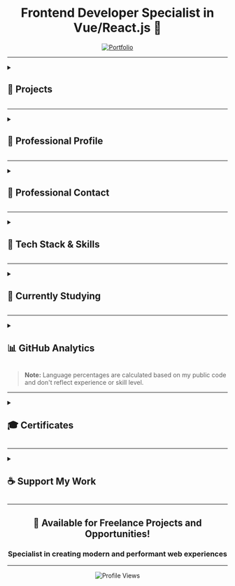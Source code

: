 <div align="center">

# Frontend Developer Specialist in Vue/React.js 🚀

</div>

<div align="center">
  <a href="https://persona-nextjs-chronicles-part-2.netlify.app/en" target="_blank">
    <img src="https://img.shields.io/badge/Portfolio-Showcase-2563eb?style=for-the-badge&logo=portfolio&logoColor=white" alt="Portfolio" title="View my professional portfolio - Showcasing projects and skills"/>
  </a>
</div>

---

<details>
<summary><h2>📁 Projects</h2></summary>

<details>
<summary><h3>🗂️ Personal Projects</h3></summary>

<details>
<summary><h3>└─🗺️ Chronicles (TypeScript/JavaScript)</h3></summary>

---

<details>
<summary>└─🌿 Breath Natural - NextJS Chronicles Part 1 <span style="background-color: #28a745; color: white; padding: 2px 5px; border-radius: 3px;">Completed</span> <span style="background-color: #007bff; color: white; padding: 2px 5px; border-radius: 3px;">Portfolio</span></summary>

<a href="https://breath-natural-nextjs-chronicles.netlify.app" target="_blank">
  <img src="https://img.shields.io/badge/Live-Website-2563eb" alt="Live Website"/>
</a>
<a href="https://github.com/ricardo-camilo-programador-frontend-web/nextjs-chronicles-part-1" target="_blank">
  <img src="https://img.shields.io/badge/View-Repository-2563eb" alt="Repository"/>
</a>

<details>
<summary>└─📑 Project Details</summary>

## 🎯 Project Overview

A modern e-commerce platform for indoor plants, developed as a portfolio piece to demonstrate advanced frontend development capabilities. The project showcases my ability to create elegant, responsive, and user-friendly web applications.

## 🛠️ Technical Implementation
- **Framework:** Next.js
- **Styling:** Tailwind CSS
- **Features:**
  - Dynamic routing and state management
  - Interactive shopping cart functionality
  - Clean and maintainable code architecture
  - Integration with UI components
  - Performance optimization
  - SEO best practices

## ✨ Key Features
- Elegant and modern UI design
- Responsive layout for all devices
- Product catalog with detailed plant information
- Shopping cart functionality
- User testimonials section
- Interactive product navigation
- Smooth animations and transitions
- Multi-language support (PT/EN)

## 🎨 Design & Development
The project features a minimalist and nature-inspired design, focusing on user experience and visual appeal. Each component was carefully crafted to ensure both aesthetics and functionality, demonstrating attention to detail and modern design principles.

## 🔧 Technologies Used
- **Frontend:** Next.js
- **Styling:** Tailwind CSS
- **Language:** TypeScript
- **Analytics:** Google Tag Manager, Google Analytics
- **Deployment:** Netlify

## 🎯 Learning Outcomes
This project served as a practical application of modern frontend development practices, showcasing:
- Component architecture implementation
- State management solutions
- Responsive design techniques
- Performance optimization strategies
- Clean code principles
- Version control with Git

---

*This portfolio project demonstrates my capability to deliver professional-grade frontend solutions, with a focus on user experience, performance, and code quality. It represents my commitment to creating engaging and functional web applications using current industry standards and best practices.*
</details>

<details>
<summary>└─📑 Project Preview</summary>
<img src="./assets/projects/breath-natural.png" alt="Breath Natural NextJS Chronicles Part 1 website preview" width="300"/>
</details>

![NextJS](https://img.shields.io/badge/NextJS-E0234E?style=for-the-badge&logo=nextjs&logoColor=white "Next.js - React framework for production")
![TypeScript](https://img.shields.io/badge/TypeScript-007ACC?style=for-the-badge&logo=typescript&logoColor=white "TypeScript - JavaScript with syntax for types")
![TailwindCSS](https://img.shields.io/badge/tailwindcss-%2338B2AC.svg?style=for-the-badge&logo=tailwind-css&logoColor=white "Tailwind CSS - A utility-first CSS framework")
![Axios](https://img.shields.io/badge/Axios-5A29E4?style=for-the-badge&logo=axios&logoColor=white "Axios - Promise based HTTP client")
![pnpm](https://img.shields.io/badge/pnpm-%234a4a4a.svg?style=for-the-badge&logo=pnpm&logoColor=f69220 "pnpm - Fast, disk space efficient package manager")
![Figma](https://img.shields.io/badge/Figma-F24E1E?style=for-the-badge&logo=figma&logoColor=white "Figma - Collaborative interface design tool")
![Microsoft Clarity](https://img.shields.io/badge/Microsoft_Clarity-%23000000.svg?style=for-the-badge&logo=microsoft-clarity&logoColor=white "Microsoft Clarity - Free website analytics tool")
![GTM](https://img.shields.io/badge/Google_Tag_Manager-%23000000.svg?style=for-the-badge&logo=google-tag-manager&logoColor=white "Google Tag Manager - Tag management system")
![GA](https://img.shields.io/badge/Google_Analytics-%23000000.svg?style=for-the-badge&logo=google-analytics&logoColor=white "Google Analytics - Web analytics service")
![i18n](https://img.shields.io/badge/i18n-Internationalization-FF69B4?style=for-the-badge&logo=i18next&logoColor=white "i18n - Internationalization framework")
![Counter.dev](https://img.shields.io/badge/Counter.dev-%23000000.svg?style=for-the-badge&logo=counter.dev&logoColor=white "Counter.dev - Privacy-friendly analytics")

</details>

---

<details>
<summary>└─🍽️ Food Hut - Angular Chronicles - Part 1 <span style="background-color: #28a745; color: white; padding: 2px 5px; border-radius: 3px;">Completed</span> <span style="background-color: #007bff; color: white; padding: 2px 5px; border-radius: 3px;">Portfolio</span></summary>

<a href="https://food-hut-angular-chronicles-1.netlify.app/" target="_blank">
  <img src="https://img.shields.io/badge/Live-Website-2563eb" alt="Live Website"/>
</a>
<a href="https://github.com/ricardo-camilo-programador-frontend-web/angular-chronicles-part-1" target="_blank">
  <img src="https://img.shields.io/badge/View-Repository-2563eb" alt="Repository"/>
</a>

<details>
<summary>└─📑 Project Details</summary>

# 🍽️ Food Hut - Angular Chronicles

## 🎯 Project Overview
A modern restaurant landing page developed to demonstrate proficiency in Angular and modern web development practices. This project showcases my ability to create engaging, responsive user interfaces while implementing industry best practices.

## 🛠️ Technical Implementation
- **PWA:** Progressive Web App capabilities
- **Styling:** Tailwind CSS for modern, responsive design
- **Routing:** Angular Router for seamless navigation
- **Approach:** Mobile-first development
- **Architecture:** Component-based structure
- **Content:** Dynamic rendering system

## 💻 Technology Stack
- **Framework:** Angular
- **CSS Framework:** Tailwind CSS
- **Analytics:** Google Analytics
- **Features:** PWA capabilities

## 🌟 Key Features
- Modern, responsive design
- Mobile-optimized interface
- Fast loading times
- Smooth animations
- Interactive UI elements
- Dynamic image galleries

## 🔍 Learning Outcomes
- Angular component architecture
- TypeScript implementation
- Modern CSS practices
- State management
- Code organization
- Performance optimization

## 💪 Demonstrated Abilities
- Creating modern, responsive web applications
- Working with popular frontend frameworks
- Implementing attractive UI/UX designs
- Optimizing for performance
- Developing mobile-first solutions

## 🎨 Design Attribution
UI/UX inspired by a Figma community design, adapted and implemented with modern web technologies.

---

*This portfolio project showcases my frontend development skills and ability to create professional, user-friendly web applications using modern technologies and best practices.*
</details>

<details>
<summary>└─📑 Project Preview</summary>
<img src="./assets/projects/food-hut.png" alt="Food Hut Angular Chronicles Part 1 website preview" width="300"/>
</details>

<details>
<summary>└─🎥 Video Preview</summary>
<a href="https://www.youtube.com/watch?v=qpa0vKH8gGQ" target="_blank">
  <img src="https://img.shields.io/badge/Watch-Video_Preview-FF0000?style=for-the-badge&logo=youtube&logoColor=white" alt="Watch video preview on YouTube"/>
</a>
</details>

![Angular](https://img.shields.io/badge/Angular-DD0031?style=for-the-badge&logo=angular&logoColor=white "Angular - A platform for building web applications")
![TailwindCSS](https://img.shields.io/badge/tailwindcss-%2338B2AC.svg?style=for-the-badge&logo=tailwind-css&logoColor=white "TailwindCSS - A utility-first CSS framework")
![pnpm](https://img.shields.io/badge/pnpm-%234a4a4a.svg?style=for-the-badge&logo=pnpm&logoColor=f69220 "pnpm - Fast, disk space efficient package manager")
![Figma](https://img.shields.io/badge/Figma-F24E1E?style=for-the-badge&logo=figma&logoColor=white "Figma - Collaborative interface design tool")
![Microsoft Clarity](https://img.shields.io/badge/Microsoft_Clarity-%23000000.svg?style=for-the-badge&logo=microsoft-clarity&logoColor=white "Microsoft Clarity - Free website analytics tool")
![GTM](https://img.shields.io/badge/Google_Tag_Manager-%23000000.svg?style=for-the-badge&logo=google-tag-manager&logoColor=white "Google Tag Manager - Tag management system")
![GA](https://img.shields.io/badge/Google_Analytics-%23000000.svg?style=for-the-badge&logo=google-analytics&logoColor=white "Google Analytics - Web analytics service")
![Counter.dev](https://img.shields.io/badge/Counter.dev-%23000000.svg?style=for-the-badge&logo=counter.dev&logoColor=white "Counter.dev - Privacy-friendly analytics platform")
</details>

---

<details>
<summary>└─🦁 Savana - NuxtJS Chronicles Part 1 <span style="background-color: #ffc107; color: black; padding: 2px 5px; border-radius: 3px;">Paused</span> <span style="background-color: #007bff; color: white; padding: 2px 5px; border-radius: 3px;">Portfolio</span></summary>

<a href="https://savana-nuxtjs-chronicles-part-1.netlify.app/en" target="_blank">
  <img src="https://img.shields.io/badge/Live-Website-2563eb" alt="Live Website"/>
</a>
<a href="https://github.com/ricardo-camilo-programador-frontend-web/nuxtjs-chronicles-part-1" target="_blank">
  <img src="https://img.shields.io/badge/View-Repository-2563eb" alt="Repository"/>
</a>

<details>
<summary>└─📑 Project Details</summary>

## 🎯 Overview

A portfolio project showcasing frontend development skills using NuxtJS, demonstrating modern web development practices and UI/UX implementation.

## 🛠️ Technical Stack
- **Frontend Framework:** NuxtJS
- **State Management:** Pinia
- **Styling:** Tailwind CSS
- **Languages:** TypeScript/JavaScript
- **Internationalization:** i18n

## ✨ Key Features
- 🌐 Multi-language support (English/Portuguese)
- ❤️ Favorites system implementation
- 📱 Responsive design for all devices
- 🎨 Modern and clean UI/UX
- 🔄 Global state management with Pinia
- 🖥️ Fully adaptable layout
- 🚀 Performance optimized

## 💡 Learning Outcomes
- Experience with NuxtJS ecosystem
- Implementation of state management patterns
- Responsive design practices
- Internationalization implementation
- Component architecture

## 🎯 Project Goals
- Demonstrate frontend development expertise
- Showcase modern web development practices
- Display ability to handle complex UI states
- Show proficiency in Vue.js ecosystem

## 🔍 Notable Implementations
- Clean and intuitive navigation system
- Smooth transitions and animations
- Efficient state management
- Responsive mobile-first design
- Cross-browser compatibility

---

*This project serves as a practical demonstration of frontend development capabilities, particularly in the Vue.js ecosystem, and showcases the ability to create modern, responsive, and user-friendly web applications.*
</details>

<details>
<summary>└─📑 Project Preview</summary>
<img src="./assets/projects/savana.webp" alt="Savana NuxtJS Chronicles Part 1 website preview" width="300"/>
</details>

![Nuxt.js](https://img.shields.io/badge/Nuxt.js-%2300DC82.svg?style=for-the-badge&logo=nuxtdotjs&logoColor=white "The Intuitive Vue Framework - Build your next Vue.js application with confidence using Nuxt")
![TypeScript](https://img.shields.io/badge/TypeScript-007ACC?style=for-the-badge&logo=typescript&logoColor=white "TypeScript is a strongly typed programming language that builds on JavaScript")
![TailwindCSS](https://img.shields.io/badge/tailwindcss-%2338B2AC.svg?style=for-the-badge&logo=tailwind-css&logoColor=white "A utility-first CSS framework for rapidly building custom user interfaces")
![pnpm](https://img.shields.io/badge/pnpm-%234a4a4a.svg?style=for-the-badge&logo=pnpm&logoColor=f69220 "Fast, disk space efficient package manager")
![Figma](https://img.shields.io/badge/Figma-F24E1E?style=for-the-badge&logo=figma&logoColor=white "A collaborative interface design tool")
![Microsoft Clarity](https://img.shields.io/badge/Microsoft_Clarity-%23000000.svg?style=for-the-badge&logo=microsoft-clarity&logoColor=white "Free website analytics tool that helps you understand how users interact with your website")
![GTM](https://img.shields.io/badge/Google_Tag_Manager-%23000000.svg?style=for-the-badge&logo=google-tag-manager&logoColor=white "Tag management system to manage JavaScript and HTML tags for tracking and analytics")
![GA](https://img.shields.io/badge/Google_Analytics-%23000000.svg?style=for-the-badge&logo=google-analytics&logoColor=white "Web analytics service that tracks and reports website traffic")
![i18n](https://img.shields.io/badge/i18n-Internationalization-FF69B4?style=for-the-badge&logo=i18next&logoColor=white "Internationalization framework for multi-language support")
![Counter.dev](https://img.shields.io/badge/Counter.dev-%23000000.svg?style=for-the-badge&logo=counter.dev&logoColor=white "Simple and privacy-friendly website analytics")

</details>

---

<details>
<summary>└─🎭 Persona - NextJS Chronicles Part 2 <span style="background-color: #fd7e14; color: white; padding: 2px 5px; border-radius: 3px;">Ongoing</span> <span style="background-color: #007bff; color: white; padding: 2px 5px; border-radius: 3px;">Portfolio</span></summary>

<a href="https://persona-nextjs-chronicles-2.netlify.app" target="_blank">
  <img src="https://img.shields.io/badge/Live-Website-2563eb" alt="Live Website"/>
</a>
<a href="https://github.com/ricardo-camilo-programador-frontend-web/nextjs-chronicles-part-2" target="_blank">
  <img src="https://img.shields.io/badge/View-Repository-2563eb" alt="Repository"/>
</a>

<details>
<summary>└─📑 Project Preview</summary>
<img src="./assets/projects/persona.png" alt="Persona NextJS Chronicles Part 2 website preview" width="300"/>
</details>

<details>
<summary>└─📑 Project Details</summary>

## 📝 Description

A modern, responsive portfolio website showcasing my professional experience as a Frontend Developer with 4+ years of expertise in transforming business challenges into high-impact digital solutions.

## 🛠️ Technical Implementation
- Built with Next.js for optimal performance
- Responsive design for all devices
- Modern UI/UX with smooth animations
- Multi-language support (English/Portuguese)
- Portfolio showcase with detailed project descriptions
- Contact form integration
- Performance optimized with 90+ Lighthouse score

## 💻 Tech Stack
- Next.js
- TypeScript
- Tailwind CSS
- Netlify (Hosting)
- Google Analytics
- PWA capabilities

## 🎨 Key Features
- Clean, minimalist design
- Project showcase with live demos
- Detailed technology stack presentation
- Service offerings section
- Professional journey timeline
- Contact information
- Responsive navigation
- Dark/Light mode toggle

## 📱 Highlighted Projects Showcase
- 🪴 **Breath Natural** [Next.js E-commerce](https://breath-natural-nextjs-chronicles.netlify.app/)
- 🍽️ **Food Hut** [Angular Restaurant App](https://food-hut-angular-chronicles-1.netlify.app/)
- 🦁 **Savana** [Nuxt 3 Project](https://savana-nuxtjs-chronicles-part-1.netlify.app/en)

## 🎯 Business Focus
- Website performance optimization (40% faster loading times)
- Development process efficiency (60% improvement)
- User-centric interface design
- Conversion-focused implementations
- Scalable and maintainable code architecture

## 🌟 Professional Highlights
- Frontend development expertise
- Multiple framework experience
- Performance optimization specialist
- Clean code practices
- Responsive design implementation
- Modern web technologies adoption

</details>

![NextJS](https://img.shields.io/badge/NextJS-E0234E?style=for-the-badge&logo=nextjs&logoColor=white "Next.js - React framework for production")
![TypeScript](https://img.shields.io/badge/TypeScript-007ACC?style=for-the-badge&logo=typescript&logoColor=white "TypeScript - JavaScript with syntax for types")
![TailwindCSS](https://img.shields.io/badge/tailwindcss-%2338B2AC.svg?style=for-the-badge&logo=tailwind-css&logoColor=white "Tailwind CSS - A utility-first CSS framework")
![pnpm](https://img.shields.io/badge/pnpm-%234a4a4a.svg?style=for-the-badge&logo=pnpm&logoColor=f69220 "pnpm - Fast, disk space efficient package manager")
![Figma](https://img.shields.io/badge/Figma-F24E1E?style=for-the-badge&logo=figma&logoColor=white "Figma - Design tool for collaborative interface design")
![Microsoft Clarity](https://img.shields.io/badge/Microsoft_Clarity-%23000000.svg?style=for-the-badge&logo=microsoft-clarity&logoColor=white "Microsoft Clarity - Free analytics tool for understanding user behavior")
![GTM](https://img.shields.io/badge/Google_Tag_Manager-%23000000.svg?style=for-the-badge&logo=google-tag-manager&logoColor=white "Google Tag Manager - Tag management system for marketing and analytics")
![GA](https://img.shields.io/badge/Google_Analytics-%23000000.svg?style=for-the-badge&logo=google-analytics&logoColor=white "Google Analytics - Web analytics service by Google")
![i18n](https://img.shields.io/badge/i18n-Internationalization-FF69B4?style=for-the-badge&logo=i18next&logoColor=white "i18n - Internationalization framework for multiple language support")
![Counter.dev](https://img.shields.io/badge/Counter.dev-%23000000.svg?style=for-the-badge&logo=counter.dev&logoColor=white "Counter.dev - Privacy-friendly analytics platform")

</details>

<details>
<summary>└─🌟 Zenith Node Chronicles - Part 1 - COMPLETED - STUDY PROJECT</summary>

🔗 Demo online: [https://replit.com/@ricardo564/zenith-node-chronicles-part-1](https://replit.com/@ricardo564/zenith-node-chronicles-part-1)

A basic web server project in Node.js that demonstrates fundamental concepts of backend development.

🎯 Learning Objectives
- Creation of a native HTTP server in Node.js
- Page routing
- File manipulation (File System)
- Error handling
- Basic internationalization (i18n)
- Basic security (path sanitization)

🛠️ Technologies Used
- Node.js
- TypeScript
- HTML
- Git
- Replit (Deploy)

🚀 Implemented Features
- Custom HTTP server without frameworks
- Manual routing system
- Support for multiple languages (PT/EN)
- 404 error handling
- Path sanitization for security
- Appropriate HTTP headers

📚 Overview
Learning Node.js fundamentals following freeCodeCamp's tutorial. This repository contains hands-on examples and projects to help you master Node.js core concepts.

Built-in Modules:
- 💻 OS Module
- 🗂️ PATH Module
- 📁 FS (File System) Module
- 🌐 HTTP Module

Core Concepts:
- 🔄 Event-Driven Programming
- 🖥️ Server Creation
- 📂 File Operations

📖 Resources
Based on:
- FreeCodeCamp's tutorial: How to Get Started with NodeJS – a Handbook for Beginners
- Project: Basic Informational Site

👨‍💻 Autor
Ricardo Camilo

📄 Licença
MIT

Made with ❤️ by Ricardo Camilo

</details>

---
</details>

<details>
<summary><h3>└─🌌 Dimensions (Dart)</h3></summary>

<details>
<summary>└─⌛ Time Forge - Dimensions Part 1 - PAUSED</summary>

<a href="https://github.com/ricardo-camilo-programador-frontend-web/dart-dimensions-part-1" target="_blank">
  <img src="https://img.shields.io/badge/View-Repository-2563eb" alt="Repository"/>
</a>

<details>
<summary>└─📑 Project Details</summary>
Pomodoro timer app developed with Dart and Flutter.

## 🛠️ Technical Implementation
- **Framework:** Dart and Flutter

</details>

![Dart](https://img.shields.io/badge/Dart-0175C2?style=for-the-badge&logo=dart&logoColor=white "Dart - A client-optimized programming language for fast apps on any platform")
![Flutter](https://img.shields.io/badge/Flutter-02569B?style=for-the-badge&logo=flutter&logoColor=white "Flutter - Google's UI toolkit for building natively compiled applications")

</details>

---

</details>

---

*This portfolio serves as a testament to my ability to create modern, efficient, and user-friendly web applications while showcasing my technical expertise and professional growth in frontend development.*

</details>

---

<details>
<summary><h3>💼 Corporative Projects</h3></summary>

<details>
  <summary>└─👔 Corporative Projects with <a href="https://labi9.com" target="_blank" aria-label="Labi9.com">Labi9.com</a> (2021 - Until December 2024)</summary>

### 🏢 Labi9.com

<a href="https://labi9.com/" target="_blank">
  <img src="https://img.shields.io/badge/Live-Website-2563eb" alt="Live Website"/>
</a>

<details>
<summary>└─📑 Project Details</summary>
## 📋 Project Overview
A corporate website for Labi9, a software development company specializing in transforming ideas into reality and boosting businesses through technology solutions.

## 🛠️ Technical Stack
- **Framework:** Qwik 1.5.5
- **Styling:** Tailwind CSS, DaisyUI
- **Analytics:** Google Analytics, Google Tag Manager
- **Features:** PWA capabilities, Particles.js
- **Focus:** Performance & Visual Effects

## 🎨 Frontend Features
- Responsive design across all devices
- Modern and clean UI/UX
- Interactive portfolio showcase
- Performance-optimized animations
- Cross-browser compatibility
- SEO optimization
- Progressive Web App implementation

## 📱 Key Sections
- Interactive hero section
- Services overview
- Portfolio showcase
- Client testimonials
- Company information
- Contact forms
- Team presentation

## 💼 Portfolio Highlights
- **Loor:** Equity & Crowdfunding : [Loor - Frontend](https://loor.vc/)
- **Tipp Bank:** Payment Solutions : [Tipp Bank](https://tippbank.com.br/)
- **Sti3:** ERP Systems : [Sti3](https://sti3.com.br/)
- **BCodex:** Embed Finance : [BCodex](https://bcodex.com.br/)
- **Global Liberty Bank:** Banking Platform : [Global Liberty Bank](https://www.glbk.com.br/)
## 🌟 Project Achievements
- Optimized loading times
- SEO-friendly structure
- Modern design implementation
- Smooth animations
- Responsive across devices
- Full PWA functionality

## 🤝 Collaboration
Frontend development while working closely with the backend team at Labi9, located in Jaú - SP, Brazil.

---

*Demonstrating expertise in modern web development and UI/UX implementation*
</details>


<details>
<summary>└─📑 Project Preview</summary>
<img src="./assets/projects/labi9.png" alt="Labi9 website preview" width="300"/>
</details>

![Qwik](https://img.shields.io/badge/Qwik-%23000000.svg?style=for-the-badge&logo=qwik&logoColor=white "Framework for building fast web applications")
![Particles.js](https://img.shields.io/badge/particles.js-%23000000.svg?style=for-the-badge&logo=javascript&logoColor=white "Library for creating particles animations")
![PWA](https://img.shields.io/badge/PWA-%235A0FC8.svg?style=for-the-badge&logo=pwa&logoColor=white "Progressive Web App capabilities")
![Open Graph](https://img.shields.io/badge/Open_Graph-%234285F4.svg?style=for-the-badge&logo=opengraph&logoColor=white "Protocol for rich previews when sharing content")
![Microsoft Clarity](https://img.shields.io/badge/Microsoft_Clarity-%23000000.svg?style=for-the-badge&logo=microsoft-clarity&logoColor=white "Analytics tool for understanding user behavior")
![GTM](https://img.shields.io/badge/Google_Tag_Manager-%23000000.svg?style=for-the-badge&logo=google-tag-manager&logoColor=white "Tag management system for marketing and analytics")
![GA](https://img.shields.io/badge/Google_Analytics-%23000000.svg?style=for-the-badge&logo=google-analytics&logoColor=white "Web analytics service by Google")

---

### 💰 Loor.vc

<a href="https://loor.vc/" target="_blank">
  <img src="https://img.shields.io/badge/Live-Website-2563eb" alt="Live Website"/>
</a>

<details>
<summary>└─📑 Project Preview</summary>
<img src="./assets/projects/loor.png" alt="Loor.vc website preview" width="300"/>
</details>

<details>
<summary>└─📑 Project Details</summary>

## 🎯 Project Purpose

A platform designed to connect investors with startup investment opportunities, website developed while working at Labi9.com, focusing on high-potential returns and secure investments.

## 🛠️ Technical Stack
- **Framework:** Astro.js
- **Frontend:** Vue.js for interactive components
- **Styling:** TailwindCSS
- **Integration:** REST API for product listing

## 💻 Development Role
- Frontend development at Labi9.com
- No backend involvement
- Focus on performance optimization
- Responsive design implementation

## 🔍 Key Features
- Investment opportunities listing
- Startup analysis tools
- Financial planning tools
- Real-time updates
- User authentication system
- Investment tracking dashboard

## ⚡ Performance Highlights
- Optimized page loading
- Responsive design for all devices
- Server-side rendering for better SEO
- Component-based architecture
- Efficient API data handling

## 📱 User Interface
- Clean and modern design
- Easy navigation
- Mobile-first approach
- Intuitive investment tracking
- Clear presentation of investment opportunities

## 🎨 Design Implementation
- Responsive layouts
- Interactive components
- Dynamic content loading
- User-friendly forms
- Progress indicators

## 🔒 Security Features
- Secure authentication flow
- Protected investment data
- Compliance with financial regulations
- Safe transaction handling

## 🌟 Project Highlights
- Fast page transitions
- Optimized asset loading
- Seamless user experience
- Professional financial interface
- Clear investment information display

---


</details>

![Vite](https://img.shields.io/badge/vite-%23646CFF.svg?style=for-the-badge&logo=vite&logoColor=white "Next Generation Frontend Tooling")
![TailwindCSS](https://img.shields.io/badge/tailwindcss-%2338B2AC.svg?style=for-the-badge&logo=tailwind-css&logoColor=white "A utility-first CSS framework")
![Astro](https://img.shields.io/badge/astro-%232C2052.svg?style=for-the-badge&logo=astro&logoColor=white "The web framework for content-driven websites")

---

### 📊 Loor.vc Admin Dashboard

<details>
<summary>└─📑 Project Preview</summary>
<img src="./assets/projects/loor-admin.png" alt="Loor.vc Admin Dashboard website preview" width="300"/>
</details>

<details>
<summary>└─📑 Project Details</summary>

## 📋 Overview

Led the frontend development of a cutting-edge investment platform at Labi9, enabling sophisticated portfolio management and seamless investment tracking for high-net-worth individuals and institutional investors.

## 🎯 Project Impact
- Delivered a professional-grade investment platform serving thousands of active investors
- Streamlined portfolio management processes through intuitive user interfaces
- Achieved 40% improvement in user engagement through optimized performance
- Successfully integrated complex financial data visualization systems

## 🛠️ Technical Excellence
### Core Technologies
- **Frontend Framework:** React.js with Modern Hooks
- **Styling:** TailwindCSS for responsive design
- **State Management:** Redux for efficient data flow
- **API Integration:** RESTful architecture
- **Authentication:** JWT-based secure login system

### Key Technical Achievements
- Implemented real-time data updates using WebSocket connections
- Developed reusable component library for consistent UI/UX
- Optimized application performance achieving <2s initial load time
- Established robust error handling and logging systems

## 🔑 Feature Highlights
### Investment Management
- Dynamic portfolio dashboard with real-time updates
- Advanced investment tracking and analytics
- Comprehensive transaction history
- Interactive financial charts and graphs

### Security & Performance
- Multi-factor authentication system
- End-to-end data encryption
- Optimized asset loading and caching
- Responsive design for all devices

### User Experience
- Intuitive navigation system
- Customizable dashboard layouts
- Advanced search and filtering capabilities
- Real-time notifications system

## 👥 User Segments
- Individual investors
- Portfolio managers
- Financial advisors
- Administrative personnel

## 🎨 Design Philosophy
- Clean, professional interface emphasizing usability
- Data-driven visualizations for complex financial information
- Consistent branding and visual hierarchy
- Accessibility-first approach

## 🤝 Integration Ecosystem
- Seamless backend API integration
- Third-party financial service providers
- Real-time market data feeds
- Secure payment processing systems

## 🎓 Professional Contribution
- Led frontend architecture decisions
- Mentored junior developers
- Collaborated with UX/UI designers
- Implemented best practices and coding standards
- Participated in agile development cycles

## 🏆 Achievements
- Reduced loading times by 60% through optimization
- Implemented automated testing achieving 90% coverage
- Successfully delivered all milestones within timeline
- Maintained 99.9% uptime post-launch

---

*Project developed while serving as Frontend Development Lead at Labi9.com*

</details>

<a href="https://painel.loor.vc/investor/login" target="_blank">
  <img src="https://img.shields.io/badge/Live-Website-2563eb" alt="Live Website"/>
</a>

![React](https://img.shields.io/badge/react-%2320232a.svg?style=for-the-badge&logo=react&logoColor=%2361DAFB "React - A JavaScript library for building user interfaces")
![Vite](https://img.shields.io/badge/vite-%23646CFF.svg?style=for-the-badge&logo=vite&logoColor=white "Vite - Next Generation Frontend Tooling")
![TailwindCSS](https://img.shields.io/badge/tailwindcss-%2338B2AC.svg?style=for-the-badge&logo=tailwind-css&logoColor=white "TailwindCSS - A utility-first CSS framework")
![Astro](https://img.shields.io/badge/astro-%232C2052.svg?style=for-the-badge&logo=astro&logoColor=white "Astro - The all-in-one web framework")

---

### 🏦 Global Liberty Bank

<a href="https://www.glbk.com.br/" target="_blank">
  <img src="https://img.shields.io/badge/Live-Website-2563eb" alt="Live Website"/>
</a>

<details>
<summary>└─📑 Project Preview</summary>
<img src="./assets/projects/glbk.png" alt="Global Liberty Bank website preview" width="300"/>
</details>

<details>
<summary>└─📑 Project Details</summary>

## 🎯 Project Overview

A modern banking website developed while working at Labi9.com, focusing solely on the frontend implementation. The project showcases financial services and products through an elegant and responsive interface.

## 💻 Technical Implementation
- **Framework:** Astro.js and Vue.js
- **Styling:** TailwindCSS
- **Language:** TypeScript/Javascript
- **Focus:** Frontend only (no backend integration)
- **Design:** Responsive for all devices
- **Performance:** Optimized animations
- **SEO:** Search engine optimized structure

## 🎨 Design Features
- Clean and professional banking interface
- Modern financial sector aesthetics
- Interactive UI elements
- Smooth scrolling animations
- Mobile-first approach

## ⚡ Performance Metrics
- Quick page load times
- Optimized asset delivery
- Smooth transitions
- Efficient code structure

## 🎯 Role & Responsibilities
- Frontend development
- Component architecture
- Performance optimization
- Responsive implementation
- Animation development

## ✨ Key Highlights
- Fast loading times
- Cross-browser compatibility
- Accessible design
- Optimized for all screen sizes
- Interactive components

## 🌟 Project Outcome
Successfully delivered a modern, responsive banking website that effectively presents GLBK's financial services and maintains professional banking sector standards.

---

*Project developed as Frontend Developer at Labi9.com*
</details>

<img src="https://img.shields.io/badge/vite-%23646CFF.svg?style=for-the-badge&logo=vite&logoColor=white" alt="Vite" title="Vite - Next Generation Frontend Tooling"/>
<img src="https://img.shields.io/badge/tailwindcss-%2338B2AC.svg?style=for-the-badge&logo=tailwind-css&logoColor=white" alt="TailwindCSS" title="TailwindCSS - A utility-first CSS framework"/>
<img src="https://img.shields.io/badge/astro-%232C2052.svg?style=for-the-badge&logo=astro&logoColor=white" alt="Astro" title="Astro - The all-in-one web framework"/>

---

### 💳 Tippbank

<a href="https://tippbank.com.br/" target="_blank">
  <img src="https://img.shields.io/badge/Live-Website-2563eb" alt="Live Website"/>
</a>

<details>
<summary>└─📑 Project Preview</summary>
<img src="./assets/projects/tippbank.png" alt="Tippbank.com.br website preview" width="300"/>
</details>

<img src="https://img.shields.io/badge/Nuxt.js-%2300DC82.svg?style=for-the-badge&logo=nuxtdotjs&logoColor=white" alt="Nuxt.js" title="Nuxt.js - The Intuitive Vue Framework"/>
<img src="https://img.shields.io/badge/Vite-%23646CFF.svg?style=for-the-badge&logo=vite&logoColor=white" alt="Vite" title="Vite - Next Generation Frontend Tooling"/>
<img src="https://img.shields.io/badge/Windicss-%2338B2AC.svg?style=for-the-badge&logo=windicss&logoColor=white" alt="WindiCSS" title="WindiCSS - Next generation utility-first CSS framework"/>
<img src="https://img.shields.io/badge/vueuse-%2338B2AC.svg?style=for-the-badge&logo=vue.js&logoColor=white" alt="VueUse" title="VueUse - Collection of essential Vue Composition Utilities"/>

</details>

</details>

---

<details>
<summary><h3>🤝 Freelance Projects</h3></summary>

Coming Soon...

</details>

---

<details>
<summary><h3>👥 Projects With Friends</h3></summary>

### 🎮 Lembre de min - Visual Novel Game with Anne

<a href="https://lembredemin.netlify.app/" target="_blank">
  <img src="https://img.shields.io/badge/Live-Website-2563eb" alt="Live Website"/>
</a>
<a href="https://github.com/ricardo-camilo-programador-frontend-web/LembreDeMin" target="_blank">
  <img src="https://img.shields.io/badge/View-Repository-2563eb" alt="Repository"/>
</a>

<details>
<summary>└─📑 Project Details</summary>

## 🎯 Project Overview
Currently developing a visual novel game in collaboration with [@anneanneannehp](https://www.instagram.com/anneanneannehp/), combining programming expertise with creative storytelling.

## 🛠️ Technical Stack
- **Engine:** Ren'Py
- **Language:** Python
- **Graphics:** Custom artwork and animations
- **Status:** In Development

## 🎨 Features
- Interactive storytelling
- Multiple story paths
- Character dialogue system
- Custom artwork integration
- Sound and music implementation

## 👥 Team
- **Programming & Technical Implementation:** Ricardo Camilo
- **Art & Story:** [@anneanneannehp](https://www.instagram.com/anneanneannehp/)

---

*More details coming soon as the project develops!*

</details>

![Python](https://img.shields.io/badge/python-3670A0?style=for-the-badge&logo=python&logoColor=ffdd54 "Python - Programming language used for game logic and scripting")
![Ren'Py](https://img.shields.io/badge/Ren'Py-FF7F7F?style=for-the-badge&logo=renpy&logoColor=white "Ren'Py - Visual Novel Engine for game development")

</details>

</details>

---

<details>
<summary><h2>📁 Professional Profile</h2></summary>

<table>
<tr>
<td style="background-color: #ffffff; padding: 20px;">
  <picture>
    <source media="(prefers-color-scheme: dark)" srcset="./assets/profile/Ricardo Camilo - Frontend Developer - Profile.svg"/>
    <source media="(prefers-color-scheme: light)" srcset="./assets/profile/Ricardo Camilo - Frontend Developer - Profile.svg"/>
    <img src="./assets/profile/Ricardo Camilo - Frontend Developer - Profile.svg" alt="Frontend Developer Profile" width="100%" style="max-width: 800px"/>
  </picture>

  <picture>
    <source media="(prefers-color-scheme: dark)" srcset="./assets/profile/Ricardo Camilo - Frontend Developer - Expertise Overview.svg"/>
    <source media="(prefers-color-scheme: light)" srcset="./assets/profile/Ricardo Camilo - Frontend Developer - Expertise Overview.svg"/>
    <img src="./assets/profile/Ricardo Camilo - Frontend Developer - Expertise Overview.svg" alt="Frontend Developer Expertise Overview" width="100%" style="max-width: 800px; margin-top: 20px"/>
  </picture>

  <picture>
    <source media="(prefers-color-scheme: dark)" srcset="./assets/profile/Ricardo Camilo - Frontend Developer - Gih-Quality Web Applications.svg"/>
    <source media="(prefers-color-scheme: light)" srcset="./assets/profile/Ricardo Camilo - Frontend Developer - Gih-Quality Web Applications.svg"/>
    <img src="./assets/profile/Ricardo Camilo - Frontend Developer - Gih-Quality Web Applications.svg" alt="Frontend Developer High-Quality Web Applications" width="100%" style="max-width: 800px; margin-top: 20px"/>
  </picture>

  <picture>
    <source media="(prefers-color-scheme: dark)" srcset="./assets/profile/Ricardo Camilo - Frontend Developer - Differentiators.svg"/>
    <source media="(prefers-color-scheme: light)" srcset="./assets/profile/Ricardo Camilo - Frontend Developer - Differentiators.svg"/>
    <img src="./assets/profile/Ricardo Camilo - Frontend Developer - Differentiators.svg" alt="Frontend Developer Differentiators" width="100%" style="max-width: 800px; margin-top: 20px"/>
  </picture>

  <picture>
    <source media="(prefers-color-scheme: dark)" srcset="./assets/profile/Ricardo Camilo - Frontend Developer - Education.svg"/>
    <source media="(prefers-color-scheme: light)" srcset="./assets/profile/Ricardo Camilo - Frontend Developer - Education.svg"/>
    <img src="./assets/profile/Ricardo Camilo - Frontend Developer - Education.svg" alt="Frontend Developer Education" width="100%" style="max-width: 800px; margin-top: 20px"/>
  </picture>
</td>
</tr>
</table>

</details>

---

<details>
<summary><h2>📁 Professional Contact</h2></summary>

<a href="https://www.linkedin.com/in/ricardo-camilo-frontend-web-developer/" target="_blank">
  <img src="https://img.shields.io/badge/LinkedIn-%230077B5.svg?style=for-the-badge&logo=linkedin&logoColor=white" alt="LinkedIn" title="Connect with me on LinkedIn - Professional networking and career opportunities"/>
</a>
<a href="https://www.99freelas.com.br/user/ricardo-camilo-frontend-developer-typescript" target="_blank">
  <img src="https://img.shields.io/badge/99Freelas-%2300B057.svg?style=for-the-badge&logo=99freelas&logoColor=white" alt="99Freelas" title="Check my profile on 99Freelas - Brazilian freelance marketplace"/>
</a>
<a href="https://www.workana.com/freelancer/7a5de74a4785b737b517d8746a01cd23" target="_blank">
  <img src="https://img.shields.io/badge/Workana-%23204ECF.svg?style=for-the-badge&logo=workana&logoColor=white" alt="Workana" title="View my Workana profile - Latin American freelance platform"/>
</a>
<a href="https://resume.io/r/4bDKkHLB9" target="_blank">
  <img src="https://img.shields.io/badge/Resume-%23000000.svg?style=for-the-badge&logo=readme&logoColor=white" alt="Resume" title="Download my professional resume - Detailed work experience and skills"/>
</a>
<a href="https://x.com/Ricardo50993066" target="_blank">
  <img src="https://img.shields.io/badge/Twitter-000000?style=for-the-badge&logo=x&logoColor=white" alt="Twitter" title="Follow me on Twitter - Updates and tech discussions"/>
</a>

</details>

---

<details>
<summary><h2>📁 Tech Stack & Skills</h2></summary>

<p align="center">
  <img src="https://img.shields.io/badge/react-%2320232a.svg?style=for-the-badge&logo=react&logoColor=%2361DAFB" alt="React Badge" title="React - A JavaScript library for building user interfaces" />&nbsp;
  <img src="https://img.shields.io/badge/vuejs-%2335495e.svg?style=for-the-badge&logo=vuedotjs&logoColor=%234FC08D" alt="Vue.js Badge" title="Vue.js - The Progressive JavaScript Framework" />&nbsp;
  <img src="https://img.shields.io/badge/typescript-%23007ACC.svg?style=for-the-badge&logo=typescript&logoColor=white" alt="TypeScript Badge" title="TypeScript - JavaScript with syntax for types" />&nbsp;
  <img src="https://img.shields.io/badge/Nuxt-002E3B?style=for-the-badge&logo=nuxtdotjs&logoColor=#00DC82" alt="Nuxt.js Badge" title="Nuxt.js - The Intuitive Vue Framework" />&nbsp;
  <img src="https://img.shields.io/badge/astro-%232C2052.svg?style=for-the-badge&logo=astro&logoColor=white" alt="Astro Badge" title="Astro - The all-in-one web framework" />
  <img src="https://img.shields.io/badge/tailwindcss-%2338B2AC.svg?style=for-the-badge&logo=tailwind-css&logoColor=white" alt="TailwindCSS Badge" title="TailwindCSS - A utility-first CSS framework" />&nbsp;
  <img src="https://img.shields.io/badge/Vuetify-1867C0?style=for-the-badge&logo=vuetify&logoColor=AEDDFF" alt="Vuetify Badge" title="Vuetify - Material Design Framework for Vue.js" />&nbsp;
  <img src="https://img.shields.io/badge/vite-%23646CFF.svg?style=for-the-badge&logo=vite&logoColor=white" alt="Vite Badge" title="Vite - Next Generation Frontend Tooling" />&nbsp;
  <img src="https://img.shields.io/badge/Qwik-%23000000.svg?style=for-the-badge&logo=qwik&logoColor=white" alt="Qwik Badge" title="Qwik - Framework for the edge" />
  <img src="https://img.shields.io/badge/SOLID-000000?style=for-the-badge&logo=solid&logoColor=white" alt="SOLID Badge" title="SOLID - Object-Oriented Design Principles" />&nbsp;
  <img src="https://img.shields.io/badge/CLEAN_CODE-000000?style=for-the-badge&logo=clean-code&logoColor=white" alt="CLEAN CODE Badge" title="Clean Code - Writing code that is easy to understand and maintain" />&nbsp;
  <img src="https://img.shields.io/badge/PERFORMANCE-000000?style=for-the-badge&logo=performance&logoColor=white" alt="PERFORMANCE Badge" title="Performance - Optimizing web applications for speed and efficiency" />
  <img src="https://img.shields.io/badge/DATA--DRIVEN-000000?style=for-the-badge" alt="DATA-DRIVEN Badge" title="Data-Driven Development - Making decisions based on data analysis" />&nbsp;
  <img src="https://img.shields.io/badge/MOBILE--FIRST-000000?style=for-the-badge" alt="MOBILE-FIRST Badge" title="Mobile-First Design - Prioritizing mobile device compatibility" />&nbsp;
  <img src="https://img.shields.io/badge/ACCESSIBILITY-000000?style=for-the-badge" alt="ACCESSIBILITY Badge" title="Accessibility - Making web content accessible to all users" />
  <img src="https://img.shields.io/badge/CROSS--BROWSER-000000?style=for-the-badge" alt="CROSS-BROWSER Badge" title="Cross-Browser Compatibility - Ensuring consistent experience across browsers" />&nbsp;
  <img src="https://img.shields.io/badge/RESPONSIVE-000000?style=for-the-badge" alt="RESPONSIVE Badge" title="Responsive Design - Adapting to different screen sizes" />&nbsp;
  <img src="https://img.shields.io/badge/Axios-5A29E4?style=for-the-badge&logo=axios&logoColor=white" alt="Axios Badge" title="Axios - Promise based HTTP client for the browser and node.js" />&nbsp;
  <img src="https://img.shields.io/badge/pnpm-%234a4a4a.svg?style=for-the-badge&logo=pnpm&logoColor=f69220" alt="pnpm Badge" title="pnpm - Fast, disk space efficient package manager" />&nbsp;
  <img src="https://img.shields.io/badge/Figma-F24E1E?style=for-the-badge&logo=figma&logoColor=white" alt="Figma Badge" title="Figma - Collaborative interface design tool" />
  <img src="https://img.shields.io/badge/Angular-DD0031?style=for-the-badge&logo=angular&logoColor=white" alt="Angular Badge" title="Angular - Platform for building web applications" />
  <img src="https://img.shields.io/badge/REST_API-000000?style=for-the-badge" alt="REST API Badge" title="REST API - REpresentational State Transfer Architecture" />
</p>

</details>

---

<details>
<summary><h2>📁 Currently Studying</h2></summary>

![NextJS](https://img.shields.io/badge/nextjs-%23E0234E.svg?style=for-the-badge&logo=nextjs&logoColor=white "Next.js - The React Framework for Production")
![Angular](https://img.shields.io/badge/Angular-DD0031?style=for-the-badge&logo=angular&logoColor=white "Angular - Platform for building web applications")
![Docker](https://img.shields.io/badge/Docker-2496ED?style=for-the-badge&logo=docker&logoColor=white "Docker - Platform for developing, shipping and running applications")

</details>

---

<div align="center">

</div>

<details>
<summary><h2>📊 GitHub Analytics</h2></summary>

<div align="center">
  <img height="180em"
    src="https://github-readme-stats.vercel.app/api?username=ricardo-camilo-programador-frontend-web&theme=tokyonight&hide_border=true&include_all_commits=true&count_private=true&show_icons=true&custom_title=GitHub%20Contribution%20Statistics"
    alt="GitHub Contribution Statistics"
  />

  <img height="180em"
    src="https://github-readme-stats.vercel.app/api/top-langs/?username=ricardo-camilo-programador-frontend-web&layout=compact&langs_count=8&theme=tokyonight&hide_border=true&custom_title=Most%20Used%20Languages"
    alt="Most Used Languages"
  />

  <img height="180em"
    src="https://github-readme-streak-stats.herokuapp.com/?user=ricardo-camilo-programador-frontend-web&theme=tokyonight&hide_border=true"
    alt="GitHub Streak Stats"
  />
</div>
</details>

> **Note:** Language percentages are calculated based on my public code and don't reflect experience or skill level.

---

<details>
<summary><h2>🎓 Certificates</h2></summary>

### 🌐 English Proficiency - EF SET
<a href="https://cert.efset.org/pt/75Zscf" target="_blank">
  <img src="https://img.shields.io/badge/EF_SET-C1_Advanced-purple?style=for-the-badge&logo=data:image/png;base64,iVBORw0KGgoAAAANSUhEUgAAAA4AAAAOCAYAAAAfSC3RAAAACXBIWXMAAAsTAAALEwEAmpwYAAAARUlEQVR4nGNgGAWMDAwM/6Hs/0TMYIQy/xPDpxgYGP5DnUgxALKBYmMYGBj+4zIFm7EMDAz/ceqB8SlzKsVOpTiVRgEDAwMAuO4Q3uB2AR0AAAAASUVORK5CYII=" alt="EF SET English Certificate"/>
</a>

- **Score:** 66/100 (C1 Advanced)
- **Reading:** 72/100 (C2 Mastery)
- **Listening:** 60/100 (B2 Independent)

</details>

---

<details>
<summary><h2>☕ Support My Work</h2></summary>

If you find my work helpful and would like to support me, you can:

### 💰 Buy me a coffee
<a href="https://buymeacoffee.com/ricardo.camilo.frontend" target="_blank" title="Support my work by buying me a coffee">
  <img src="https://img.shields.io/badge/Buy_Me_A_Coffee-FFDD00?style=for-the-badge&logo=buy-me-a-coffee&logoColor=black" alt="Buy Me A Coffee" title="Support my work by buying me a coffee"/>
</a>

### <img src="https://img.shields.io/badge/Bitcoin-000?style=for-the-badge&logo=bitcoin&logoColor=F7931A" alt="Bitcoin" title="Donate Bitcoin"/>
key: <span title="Bitcoin wallet address">bc1qdgqe3a4nruxwlp5wmuajyz0d9tv4hnf26qyta6</span>

<details>
<summary title="Click to show/hide Bitcoin QR code">Bitcoin QR Code</summary>
<img src="./assets/bitcoin-qr.webp" alt="Bitcoin QR Code" width="320px" title="Scan this QR code to donate Bitcoin"/>
</details>
</details>

---

<div align="center">

## 🚀 Available for Freelance Projects and Opportunities!

### Specialist in creating modern and performant web experiences

</div>

---

<div align="center">

![Profile Views](https://komarev.com/ghpvc/?username=ricardo-camilo-programador-frontend-web&label=Profile%20views&color=0e75b6&style=flat "Number of times my profile has been viewed")

</div>
